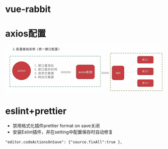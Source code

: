 # vue-rabbit

# axios配置
![alt text](./readme_img/image.png)

# eslint+prettier
+ 禁用格式化插件prettier format on save关闭
+ 安装Eslint插件，并在setting中配置保存时自动修复
```
"editor.codeActionsOnSave": {"source.fixAll":true },
```